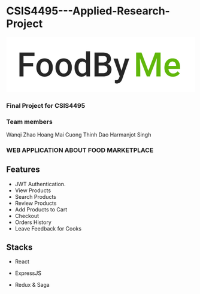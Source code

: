 # CSIS4495---Applied-Research-Project

![Logo](https://github.com/mrhoangmai93/CSIS4495---Applied-Research-Project/blob/master/public/images/logoFoodByMe.PNG)

### Final Project for CSIS4495

### Team members
Wanqi Zhao 
Hoang Mai 
Cuong Thinh Dao 
Harmanjot Singh 

### WEB APPLICATION ABOUT FOOD MARKETPLACE

## Features
* JWT Authentication.
* View Products
* Search Products
* Review Products
* Add Products to Cart
* Checkout
* Orders History
* Leave Feedback for Cooks

## Stacks

* React

* ExpressJS

* Redux & Saga

